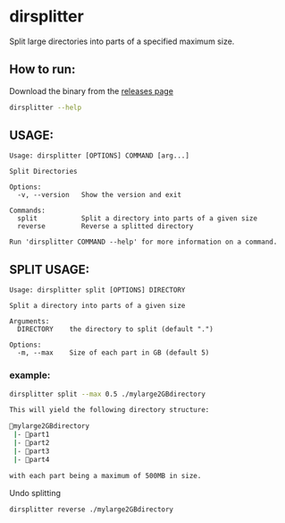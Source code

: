 # dirsplitter

Split large directories into parts of a specified maximum size.

## How to run:

Download the binary from the [releases page](https://github.com/jinyus/dirsplitter/releases)

```bash
dirsplitter --help
```

## USAGE:

```text
Usage: dirsplitter [OPTIONS] COMMAND [arg...]

Split Directories

Options:
  -v, --version   Show the version and exit

Commands:
  split           Split a directory into parts of a given size
  reverse         Reverse a splitted directory

Run 'dirsplitter COMMAND --help' for more information on a command.
```

## SPLIT USAGE:

```text
Usage: dirsplitter split [OPTIONS] DIRECTORY

Split a directory into parts of a given size

Arguments:
  DIRECTORY    the directory to split (default ".")

Options:
  -m, --max    Size of each part in GB (default 5)
```

### example:

```bash
dirsplitter split --max 0.5 ./mylarge2GBdirectory

This will yield the following directory structure:

📂mylarge2GBdirectory
 |- 📂part1
 |- 📂part2
 |- 📂part3
 |- 📂part4

with each part being a maximum of 500MB in size.
```

Undo splitting

```bash
dirsplitter reverse ./mylarge2GBdirectory

```
